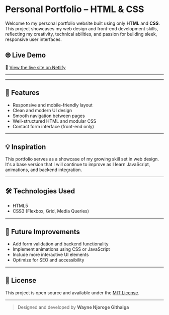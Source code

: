 # Personal Portfolio – HTML & CSS

Welcome to my personal portfolio website built using only **HTML** and **CSS**. This project showcases my web design and front-end development skills, reflecting my creativity, technical abilities, and passion for building sleek, responsive user interfaces.

## 🌐 Live Demo

🚀 [View the live site on Netlify](https://portfolio202.netlify.app) 

---

---

## 🎨 Features

- Responsive and mobile-friendly layout
- Clean and modern UI design
- Smooth navigation between pages
- Well-structured HTML and modular CSS
- Contact form interface (front-end only)

---

## 💡 Inspiration

This portfolio serves as a showcase of my growing skill set in web design. It's a base version that I will continue to improve as I learn JavaScript, animations, and backend integration.

---

## 🛠️ Technologies Used

- HTML5
- CSS3 (Flexbox, Grid, Media Queries)

---

## 📌 Future Improvements

- Add form validation and backend functionality
- Implement animations using CSS or JavaScript
- Include more interactive UI elements
- Optimize for SEO and accessibility

---



## 📄 License

This project is open source and available under the [MIT License](LICENSE).

---

> Designed and developed by **Wayne Njoroge Githaiga**


